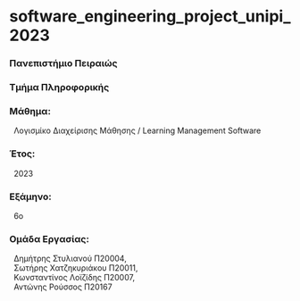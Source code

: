 # software_engineering_project_unipi_2023
<h3>Πανεπιστήμιο Πειραιώς</h3>

<h3>Τμήμα Πληροφορικής</h3>

<h3>Μάθημα:</h3>&nbsp;&nbsp;Λογισμίκο Διαχείρισης Μάθησης / Learning Management Software

<h3>Έτος:</h3>&nbsp;&nbsp;2023

<h3>Εξάμηνο:</h3>&nbsp;&nbsp;6ο

<h3>Ομάδα Εργασίας:</h3>
&nbsp;&nbsp;Δημήτρης Στυλιανού Π20004,<br>
&nbsp;&nbsp;Σωτήρης Χατζηκυριάκου Π20011,<br>
&nbsp;&nbsp;Κωνσταντίνος Λοϊζίδης Π20007,<br>
&nbsp;&nbsp;Αντώνης Ρούσσος Π20167
